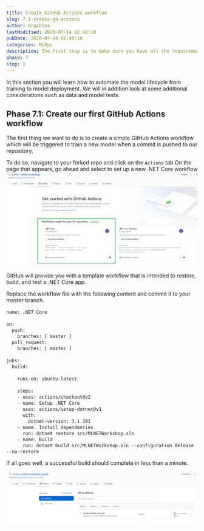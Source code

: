 ```yaml
---
title: Create GitHub Actions workflow
slug: 7.1-create-gh-actions
author: brachtma
lastModified: 2020-07-14 02:40:10
pubDate: 2020-07-14 02:40:10
categories: MLOps
description: The first step is to make sure you have all the requirements and to clone the workshop source code.
phase: 7
step: 1
---
```


In this section you will learn how to automate the model lifecycle from training to model deployment. 
We will in addition look at some additional considerations such as data and model tests.


## Phase 7.1: Create our first GitHub Actions workflow
The first thing we want to do is to create a simple GitHub Actions workflow which will be triggered to train a new model when a commit is pushed to our repository.

To do so, navigate to your forked repo and click on the `Actions` tab
On the page that appears, go ahead and select to set up a new .NET Core workflow
![action](./media/action-dotnet-core-workflow.png)

GitHub will provide you with a template workflow that is intended to restore, build, and test a .NET Core app. 

Replace the workflow file with the following content and commit it to your master branch.

```
name: .NET Core

on:
  push:
    branches: [ master ]
  pull_request:
    branches: [ master ]
  
jobs:
  build:

    runs-on: ubuntu-latest

    steps:        
    - uses: actions/checkout@v2
    - name: Setup .NET Core
      uses: actions/setup-dotnet@v1
      with:
        dotnet-version: 3.1.101   
    - name: Install dependencies
      run: dotnet restore src/MLNETWorkshop.sln
    - name: Build
      run: dotnet build src/MLNETWorkshop.sln --configuration Release --no-restore
``` 

If all goes well, a successful build should complete in less than a minute.

![7-1-build](./media/7-1-build.png)